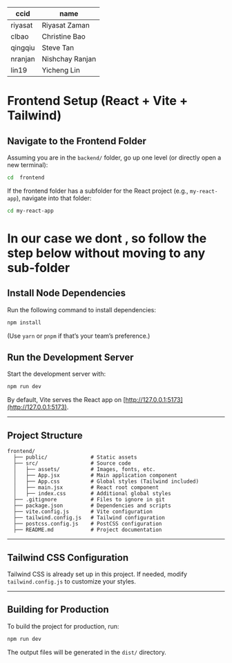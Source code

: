 |ccid|name|
|---|---|
|riyasat|Riyasat Zaman|
|clbao|Christine Bao|
|qingqiu|Steve Tan|
|nranjan|Nishchay Ranjan|
|lin19|Yicheng Lin|






# Frontend Setup (React + Vite + Tailwind)

## Navigate to the Frontend Folder

Assuming you are in the `backend/` folder, go up one level (or directly open a new terminal):

```sh
cd  frontend
```

If the frontend folder has a subfolder for the React project (e.g., `my-react-app`), navigate into that folder:

```sh
cd my-react-app 
```
# In our case we dont , so follow the step below without moving to any sub-folder

## Install Node Dependencies

Run the following command to install dependencies:

```sh
npm install
```

(Use `yarn` or `pnpm` if that’s your team’s preference.)

## Run the Development Server

Start the development server with:

```sh
npm run dev
```

By default, Vite serves the React app on [http://127.0.0.1:5173](http://127.0.0.1:5173).

---

## Project Structure

```
frontend/
  ├── public/              # Static assets
  ├── src/                 # Source code
  │   ├── assets/          # Images, fonts, etc.
  │   ├── App.jsx          # Main application component
  │   ├── App.css          # Global styles (Tailwind included)
  │   ├── main.jsx         # React root component
  │   ├── index.css        # Additional global styles
  ├── .gitignore           # Files to ignore in git
  ├── package.json         # Dependencies and scripts
  ├── vite.config.js       # Vite configuration
  ├── tailwind.config.js   # Tailwind configuration
  ├── postcss.config.js    # PostCSS configuration
  ├── README.md            # Project documentation
```

---

## Tailwind CSS Configuration

Tailwind CSS is already set up in this project. If needed, modify `tailwind.config.js` to customize your styles.

---

## Building for Production

To build the project for production, run:

```sh
npm run dev
```

The output files will be generated in the `dist/` directory.


